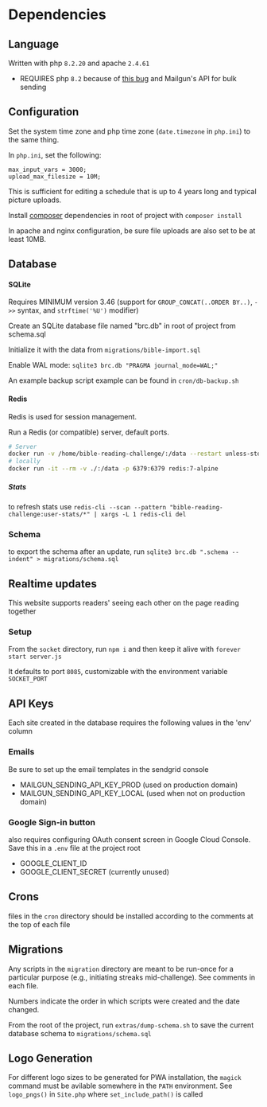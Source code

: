 # Dependencies

## Language
Written with php `8.2.20` and apache `2.4.61`
- REQUIRES php `8.2` because of [this bug](https://github.com/php/php-src/pull/8292) and Mailgun's API for bulk sending

## Configuration
Set the system time zone and php time zone (`date.timezone` in `php.ini`) to the same thing.

In `php.ini`, set the following:
```
max_input_vars = 3000;
upload_max_filesize = 10M;
```

This is sufficient for editing a schedule that is up to 4 years long and typical picture uploads.

Install [composer](https://getcomposer.org/) dependencies in root of project with `composer install`

In apache and nginx configuration, be sure file uploads are also set to be at least 10MB.

## Database

#### SQLite
Requires MINIMUM version 3.46 (support for `GROUP_CONCAT(..ORDER BY..)`, `->>` syntax, and `strftime('%U')` modifier)

Create an SQLite database file named "brc.db" in root of project from schema.sql

Initialize it with the data from `migrations/bible-import.sql`

Enable WAL mode: `sqlite3 brc.db "PRAGMA journal_mode=WAL;"`

An example backup script example can be found in `cron/db-backup.sh`

#### Redis
Redis is used for session management.

Run a Redis (or compatible) server, default ports.
```sh
# Server
docker run -v /home/bible-reading-challenge/:/data --restart unless-stopped -d -it -p 6379:6379 redis:7-alpine
# locally
docker run -it --rm -v ./:/data -p 6379:6379 redis:7-alpine
```

##### Stats
to refresh stats use `redis-cli --scan --pattern "bible-reading-challenge:user-stats/*" | xargs -L 1 redis-cli del`

### Schema
to export the schema after an update, run `sqlite3 brc.db ".schema --indent" > migrations/schema.sql`

## Realtime updates
This website supports readers' seeing each other on the page reading together

### Setup
From the `socket` directory, run `npm i` and then keep it alive with `forever start server.js`

It defaults to port `8085`, customizable with the environment variable `SOCKET_PORT`

## API Keys
Each site created in the database requires the following values in the 'env' column

### Emails
Be sure to set up the email templates in the sendgrid console
- MAILGUN_SENDING_API_KEY_PROD (used on production domain)
- MAILGUN_SENDING_API_KEY_LOCAL (used when not on production domain)

### Google Sign-in button
also requires configuring OAuth consent screen in Google Cloud Console. Save this in a `.env` file at the project root
- GOOGLE_CLIENT_ID
- GOOGLE_CLIENT_SECRET (currently unused)

## Crons
files in the `cron` directory should be installed according to the comments at the top of each file

## Migrations
Any scripts in the `migration` directory are meant to be run-once for a particular purpose (e.g., initiating streaks mid-challenge). See comments in each file.

Numbers indicate the order in which scripts were created and the date changed.

From the root of the project, run `extras/dump-schema.sh` to save the current database schema to `migrations/schema.sql`

## Logo Generation
For different logo sizes to be generated for PWA installation, the `magick` command must be avilable somewhere in the `PATH` environment. See `logo_pngs()` in `Site.php` where `set_include_path()` is called